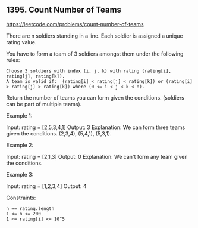 ## 1395. Count Number of Teams

https://leetcode.com/problems/count-number-of-teams

There are n soldiers standing in a line. Each soldier is assigned a unique rating value.

You have to form a team of 3 soldiers amongst them under the following rules:

    Choose 3 soldiers with index (i, j, k) with rating (rating[i], rating[j], rating[k]).
    A team is valid if:  (rating[i] < rating[j] < rating[k]) or (rating[i] > rating[j] > rating[k]) where (0 <= i < j < k < n).

Return the number of teams you can form given the conditions. (soldiers can be part of multiple teams).

Example 1:

Input: rating = [2,5,3,4,1]
Output: 3
Explanation: We can form three teams given the conditions. (2,3,4), (5,4,1), (5,3,1).

Example 2:

Input: rating = [2,1,3]
Output: 0
Explanation: We can't form any team given the conditions.

Example 3:

Input: rating = [1,2,3,4]
Output: 4

Constraints:

    n == rating.length
    1 <= n <= 200
    1 <= rating[i] <= 10^5
